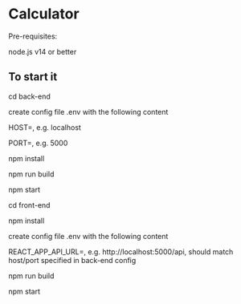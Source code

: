 # Calculator


Pre-requisites:

node.js v14 or better

## To start it


cd back-end

create config file .env with the following content

HOST=<host or IP to bind server to>, e.g. localhost

PORT=<port for server to listen>, e.g. 5000

npm install

npm run build

npm start



cd front-end

npm install

create config file .env with the following content

REACT_APP_API_URL=<url to back-end API service>, e.g. http://localhost:5000/api, should match host/port specified in back-end config

npm run build

npm start